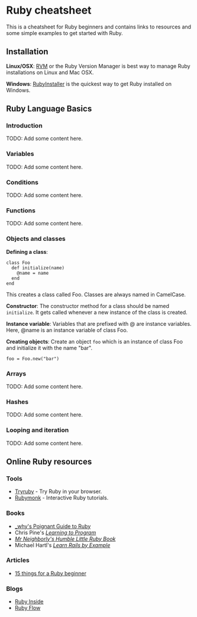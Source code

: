 
# Ruby cheatsheet

This is a cheatsheet for Ruby beginners and contains links to resources and
some simple examples to get started with Ruby.

## Installation

**Linux/OSX**: [RVM](https://rvm.io/rvm/install/) or the Ruby Version Manager
is best way to manage Ruby installations on Linux and Mac OSX.

**Windows**: [RubyInstaller](http://rubyinstaller.org/) is the quickest way to
get Ruby installed on Windows.
  

## Ruby Language Basics

### Introduction

TODO: Add some content here.

### Variables

TODO: Add some content here.

### Conditions 

TODO: Add some content here.

### Functions

TODO: Add some content here.

### Objects and classes

**Defining a class**:

    class Foo
      def initialize(name)
        @name = name
      end
    end

This creates a class called Foo. Classes are always named in CamelCase.

**Constructor**: The constructor method for a class should be named 
`initialize`. It gets called whenever a new instance of the class is created.

**Instance variable**: Variables that are prefixed with @ are instance 
variables. Here, @name is an instance variable of class Foo.

**Creating objects**: Create an object `foo` which is an instance of class Foo 
and initialize it with the name "bar".

    foo = Foo.new("bar")

### Arrays

TODO: Add some content here.

### Hashes

TODO: Add some content here.

### Looping and iteration

TODO: Add some content here.

## Online Ruby resources

### Tools

* [Tryruby](http://tryruby.org/) - Try Ruby in your browser.
* [Rubymonk](http://rubymonk.org/) - Interactive Ruby tutorials.

### Books

* [_why's Poignant Guide to Ruby](http://mislav.uniqpath.com/poignant-guide/)
* Chris Pine's [_Learning to Program_](http://pine.fm/LearnToProgram/)
* [_Mr Neighborly's Humble Little Ruby Book_](http://humblelittlerubybook.com/)
* Michael Hartl's [_Learn Rails by Example_](http://ruby.railstutorial.org/ruby-on-rails-tutorial-book)

### Articles

* [15 things for a Ruby beginner](http://www.jasimabasheer.com/posts/meta_introduction_to_ruby.html)

### Blogs

* [Ruby Inside](http://www.rubyinside.com/)
* [Ruby Flow](http://www.rubyflow.com/)
